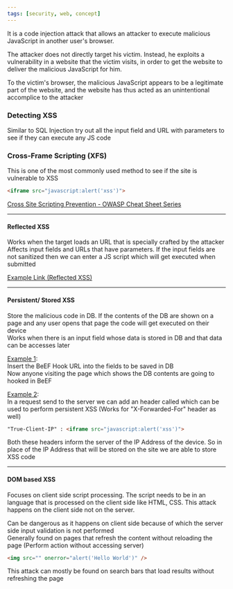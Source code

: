 ```yaml
---
tags: [security, web, concept]
---
```


It is a code injection attack that allows an attacker to execute malicious JavaScript in another user's browser.

The attacker does not directly target his victim. Instead, he exploits a vulnerability in a website that the victim visits, in order to get the website to deliver the malicious JavaScript for him.

To the victim's browser, the malicious JavaScript appears to be a legitimate part of the website, and the website has thus acted as an unintentional accomplice to the attacker

### Detecting XSS

Similar to SQL Injection try out all the input field and URL with parameters to see if they can execute any JS code

### Cross-Frame Scripting (XFS)

This is one of the most commonly used method to see if the site is vulnerable to XSS

```html
<iframe src="javascript:alert('xss')">
```

[Cross Site Scripting Prevention - OWASP Cheat Sheet Series](https://cheatsheetseries.owasp.org/cheatsheets/Cross_Site_Scripting_Prevention_Cheat_Sheet.html)

---

#### Reflected XSS

Works when the target loads an URL that is specially crafted by the attacker  
Affects input fields and URLs that have parameters. If the input fields are not sanitized then we can enter a JS script which will get executed when submitted

[Example Link (Reflected XSS)](http://testphp.vulnweb.com/listproducts.php?cat=%3Cscript%3Ealert(%22Hello%20World%22)%3C/script%3E)

---

#### Persistent/ Stored XSS

Store the malicious code in DB. If the contents of the DB are shown on a page and any user opens that page the code will get executed on their device  
Works when there is an input field whose data is stored in DB and that data can be accesses later

<u>Example 1</u>:  
Insert the BeEF Hook URL into the fields to be saved in DB  
Now anyone visiting the page which shows the DB contents are going to hooked in BeEF

<u>Example 2</u>:  
In a request send to the server we can add an header called which can be used to perform persistent XSS (Works for "X-Forwarded-For" header as well)

```html
"True-Client-IP" : <iframe src="javascript:alert('xss')">
``` 

Both these headers inform the server of the IP Address of the device. So in place of the IP Address that will be stored on the site we are able to store XSS code

---

#### DOM based XSS

Focuses on client side script processing. The script needs to be in an language that is processed on the client side like HTML, CSS. This attack happens on the client side not on the server.

Can be dangerous as it happens on client side because of which the server side input validation is not performed  
Generally found on pages that refresh the content without reloading the page (Perform action without accessing server)

```html
<img src="" onerror="alert('Hello World')" />
```

This attack can mostly be found on search bars that load results without refreshing the page
